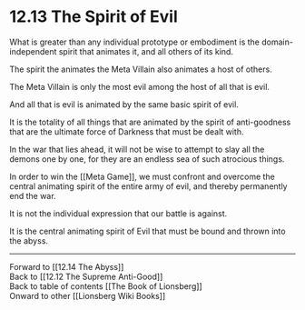 # 12.13 The Spirit of Evil

What is greater than any individual prototype or embodiment is the domain-independent spirit that animates it, and all others of its kind. 

The spirit the animates the Meta Villain also animates a host of others.

The Meta Villain is only the most evil among the host of all that is evil.

And all that is evil is animated by the same basic spirit of evil.

It is the totality of all things that are animated by the spirit of anti-goodness that are the ultimate force of Darkness that must be dealt with.

In the war that lies ahead, it will not be wise to attempt to slay all the demons one by one, for they are an endless sea of such atrocious things.

In order to win the [[Meta Game]], we must confront and overcome the central animating spirit of the entire army of evil, and thereby permanently end the war.

It is not the individual expression that our battle is against.

It is the central animating spirit of Evil that must be bound and thrown into the abyss.

___

Forward to [[12.14 The Abyss]]  
Back to [[12.12 The Supreme Anti-Good]]  
Back to table of contents [[The Book of Lionsberg]]  
Onward to other [[Lionsberg Wiki Books]]  

